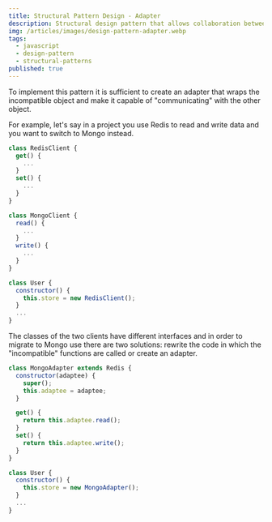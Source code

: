 ```yaml
---
title: Structural Pattern Design - Adapter
description: Structural design pattern that allows collaboration between objects with incompatible interfaces.
img: /articles/images/design-pattern-adapter.webp
tags:
  - javascript
  - design-pattern
  - structural-patterns
published: true
---
```


To implement this pattern it is sufficient to create an adapter that wraps the incompatible object and make it capable of "communicating" with the other object.

For example, let's say in a project you use Redis to read and write data and you want to switch to Mongo instead.

```javascript
class RedisClient {
  get() {
    ...
  }
  set() {
    ...
  }
}

class MongoClient {
  read() {
    ...
  }
  write() {
    ...
  }
}

class User {
  constructor() {
    this.store = new RedisClient();
  }
  ...
}
```

The classes of the two clients have different interfaces and in order to migrate to Mongo use there are two solutions: rewrite the code in which the "incompatible" functions are called or create an adapter.

```javascript
class MongoAdapter extends Redis {
  constructor(adaptee) {
    super();
    this.adaptee = adaptee;
  }

  get() {
    return this.adaptee.read();
  }
  set() {
    return this.adaptee.write();
  }
}

class User {
  constructor() {
    this.store = new MongoAdapter();
  }
  ...
}
```
